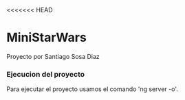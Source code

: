 <<<<<<< HEAD
# MiniStarWars
Proyecto por Santiago Sosa Diaz

### Ejecucion del proyecto
Para ejecutar el proyecto usamos el comando 'ng server -o'.
